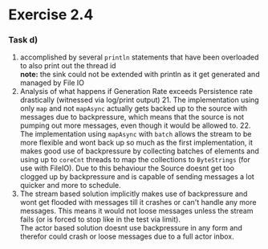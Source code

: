 Exercise 2.4
===

### Task d)

1. accomplished by several `println` statements that have been overloaded to also print out the thread id\
  **note:** the sink could not be extended with println as it get generated and managed by File IO
2. Analysis of what happens if Generation Rate exceeds Persistence rate drastically (witnessed via log/print output)
   21. The implementation using only `map` and not `mapAsync` actually gets backed up to the source with messages due to 
   backpressure, which means that the source is not pumping out more messages, even though it would be allowed to.
   22. The implementation using `mapAsync` with `batch` allows the stream to be more flexible and wont back up so much 
   as the first implementation, it makes good use of backpressure by collecting batches of elements and using up to `coreCnt`
   threads to map the collections to `ByteStrings` (for use with FileIO).
   Due to this behaviour the Source doesnt get too clogged up by backpressure and is capable of sending messages a lot 
   quicker and more to schedule.
3. The stream based solution implicitly makes use of backpressure and wont get flooded with messages till it crashes or 
  can't handle any more messages. This means it would not loose messages unless the stream fails 
  (or is forced to stop like in the test via limit).\
  The actor based solution doesnt use backpressure in any form and therefor could crash or loose messages due to a full
  actor inbox.